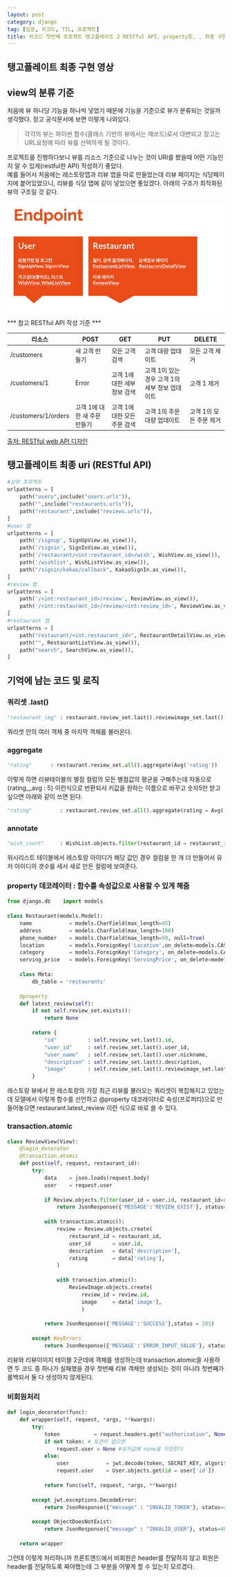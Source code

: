 ```yaml
---
layout: post
category: django
tag: [입문, 위코드, TIL, 프로젝트]
title: 위코드 첫번째 프로젝트 탱고플레이트 2 RESTful API, property등, , 최종 구현 영상
---
```


## 탱고플레이트 최종 구현 영상


## view의 분류 기준

처음에 뷰 하나당 기능을 하나씩 넣었기 때문에 기능을 기준으로 뷰가 분류되는 것일까 생각했다. 
장고 공식문서에 보면 이렇게 나와있다.

> 각각의 뷰는 파이썬 함수(클래스 기반의 뷰에서는 매쏘드)로서 대변되고 장고는 URL요청에 따라 뷰를 선택하게 될 것이다.

프로젝트를 진행하다보니 뷰를 리소스 기준으로 나누는 것이 URI를 봤을때 어떤 기능인 지 알 수 있게(restful한 API) 작성하기 좋았다.  
예를 들어서 처음에는 레스토랑앱과 리뷰 앱을 따로 만들었는데 리뷰 페이지는 식당페이지에 붙어있었으니, 리뷰를 식당 앱에 같이 넣었으면 좋았겠다. 아래의 구조가 최적화된 뷰의 구조일 것 같다. 

![추천 엔드포인트](/public/img/view_endpoint.png)

*** 참고 RESTful API 작성 기준 ***

<table>
  <thead>
    <tr>
      <th>리소스</th>
      <th>POST</th>
      <th>GET</th>
      <th>PUT</th>
      <th>DELETE</th>
    </tr>
  </thead>
  <tbody>
    <tr>
      <td>/customers</td>
      <td>새 고객 만들기</td>
      <td>모든 고객 검색</td>
      <td>고객 대량 업데이트</td>
      <td>모든 고객 제거</td>
    </tr>
    <tr>
      <td>/customers/1</td>
      <td>Error</td>
      <td>고객 1에 대한 세부 정보 검색</td>
      <td>고객 1이 있는 경우 고객 1의 세부 정보 업데이트</td>
      <td>고객 1 제거</td>
    </tr>
    <tr>
      <td>/customers/1/orders</td>
      <td>고객 1에 대한 새 주문 만들기</td>
      <td>고객 1에 대한 모든 주문 검색</td>
      <td>고객 1의 주문 대량 업데이트</td>
      <td>고객 1의 모든 주문 제거</td>
    </tr>
  </tbody>
</table>

[출처: RESTful web API 디자인](https://docs.microsoft.com/ko-kr/azure/architecture/best-practices/api-design)

## 탱고플레이트 최종 uri (RESTful API)

```python
#상위 프로젝트
urlpatterns = [
    path("users",include("users.urls")),
    path("",include("restaurants.urls")),
    path("restaurant",include("reviews.urls")),
]
#user 앱
urlpatterns = [
    path('/signup', SignUpView.as_view()),
    path('/signin', SignInView.as_view()),
    path('/restaurant/<int:restaurant_id>/wish', WishView.as_view()), 
    path('/wishlist', WishListView.as_view()),
    path("/signin/kakao/callback", KakaoSignIn.as_view()),
]
#review 앱
urlpatterns = [
    path('/<int:restaurant_id>/review', ReviewView.as_view()),
    path('/<int:restaurant_id>/review/<int:review_id>', ReviewView.as_view()),
]
#restaurant 앱
urlpatterns = [
    path("restaurant/<int:restaurant_id>", RestaurantDetailView.as_view()),
    path("", RestaurantListView.as_view()),
    path("search", SearchView.as_view()),
]
```

## 기억에 남는 코드 및 로직 

### 쿼리셋 .last()
```python
"restaurant_img" : restaurant.review_set.last().reviewimage_set.last().image,
```
쿼리셋 안의 여러 객체 중 마지막 객체를 불러온다.

### aggregate
```python
"rating"      : restaurant.review_set.all().aggregate(Avg('rating'))
```
이렇게 하면 리뷰테이블의 별점 컬럼의 모든 별점값의 평균을 구해주는데 자동으로 {rating__avg : 5} 이런식으로 반환되서 키값을 원하는 이름으로 바꾸고 숫자5만 받고 싶으면 아래와 같이 쓰면 된다. 

```python
"rating"         : restaurant.review_set.all().aggregate(rating = Avg('rating'))['rating']
```

### annotate
```python
"wish_count"     : WishList.objects.filter(restaurant_id = restaurant_id).annotate(cnt=Count('user_id')).count(),
```
위시리스트 테이블에서 레스토랑 아이디가 해당 값인 경우 컬럼을 한 개 더 만들어서 유저 아이디의 갯수를 세서 새로 만든 컬럼에 보여준다.

### property 데코레이터 : 함수를 속성값으로 사용할 수 있게 해줌 
```python
from django.db    import models

class Restaurant(models.Model):
    name            = models.CharField(max_length=45)
    address         = models.CharField(max_length=100)
    phone_number    = models.CharField(max_length=50, null=True)
    location        = models.ForeignKey('Location',on_delete=models.CASCADE)
    category        = models.ForeignKey('Category', on_delete=models.CASCADE)
    serving_price   = models.ForeignKey('ServingPrice', on_delete=models.CASCADE)

    class Meta:
        db_table = 'restaurants'
    
    @property
    def latest_review(self):
        if not self.review_set.exists():
            return None

        return {
            "id"          : self.review_set.last().id,
            "user_id"     : self.review_set.last().user_id,
            "user_name"   : self.review_set.last().user.nickname,
            "description" : self.review_set.last().description,
            "image"       : self.review_set.last().reviewimage_set.last().image
        }
```
레스토랑 뷰에서 한 레스토랑의 가장 최근 리뷰를 불러오는 쿼리셋이 복잡해지고 있었는데 모델에서 이렇게 함수를 선언하고 
@property 데코레이터로 속성(프로퍼티)으로 만들어놓으면 restaurant.latest_review 이런 식으로 바로 쓸 수 있다.

### transaction.atomic
```python
class ReviewView(View):
    @login_decorator
    @transaction.atomic
    def post(self, request, restaurant_id):
        try:
            data    = json.loads(request.body)
            user    = request.user

            if Review.objects.filter(user_id = user.id, restaurant_id=restaurant_id).exists():
                return JsonResponse({'MESSAGE':'REVIEW_EXIST'}, status=400)

            with transaction.atomic():
                review = Review.objects.create(
                    restaurant_id = restaurant_id,
                    user_id       = user.id,
                    description   = data['description'],
                    rating        = data['rating'],
                )

                with transaction.atomic():
                    ReviewImage.objects.create(
                        review_id = review.id,
                        image     = data['image'],
                        )

            return JsonResponse({'MESSAGE':'SUCCESS'},status = 201)
    
        except KeyError:
            return JsonResponse({'MESSAGE':'ERROR_INPUT_VALUE'}, status=404) 
```
리뷰와 리뷰이미지 테이블 2군데에 객체를 생성하는데 transaction.atomic을 사용하면 두 코드 중 하나가 실패했을 경우 첫번째 리뷰 객체만 생성되는 것이 아니라 첫번째가 롤백되서 둘 다 생성하지 않게된다. 


### 비회원처리

```python
def login_decorator(func):
    def wrapper(self, request, *args, **kwargs):
        try:
            token           = request.headers.get("authorization", None)
            if not token: # 토큰이 없으면 
                request.user = None #유저값에 none을 저장한다
            else:
                user            = jwt.decode(token, SECRET_KEY, algorithms='HS256')
                request.user    = User.objects.get(id = user['id'])

            return func(self, request, *args, **kwargs)

        except jwt.exceptions.DecodeError:
            return JsonResponse({"message" : "INVALID_TOKEN"}, status=400)

        except ObjectDoesNotExist:
            return JsonResponse({"message" : "INVALID_USER"}, status=400)

    return wrapper 

```
그런데 이렇게 처리하니까 프론트엔드에서 비회원은 header를 전달하지 않고 회원은 header를 전달하도록 짜야했는데 그 부분을 어떻게 할 수 있는지 모르겠다.